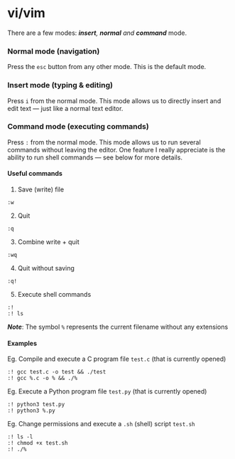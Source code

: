 # vi/vim

There are a few modes: _**insert**,_ _**normal** and **command**_ mode.

### Normal mode (navigation)

Press the `esc` button from any other mode. This is the default mode.

### Insert mode (typing & editing)

Press `i` from the normal mode. This mode allows us to directly insert and edit text —  just like a normal text editor.

### Command mode (executing commands)

Press `:` from the normal mode. This mode allows us to run several commands without leaving the editor.  One feature I really appreciate is the ability to run shell commands — see below for more details.

#### Useful commands

1. Save (write) file

```vim
:w  
```

2. Quit

```vim
:q
```

3. Combine write + quit

```vim
:wq
```

4. Quit without saving

```vim
:q!
```

5. Execute shell commands

```vim
:!
:! ls
```

_**Note**_: The symbol `%` represents the current filename without any extensions

#### Examples

Eg. Compile and execute a C program file `test.c` (that is currently opened)

```vim
:! gcc test.c -o test && ./test
:! gcc %.c -o % && ./%
```

Eg. Execute a Python program file `test.py` (that is currently opened)

```vim
:! python3 test.py
:! python3 %.py
```

Eg. Change permissions and execute a `.sh` (shell) script `test.sh`

```vim
:! ls -l
:! chmod +x test.sh
:! ./%
```

